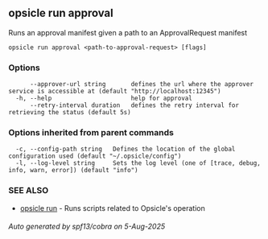 ## opsicle run approval

Runs an approval manifest given a path to an ApprovalRequest manifest

```
opsicle run approval <path-to-approval-request> [flags]
```

### Options

```
      --approver-url string       defines the url where the approver service is accessible at (default "http://localhost:12345")
  -h, --help                      help for approval
      --retry-interval duration   defines the retry interval for retrieving the status (default 5s)
```

### Options inherited from parent commands

```
  -c, --config-path string   Defines the location of the global configuration used (default "~/.opsicle/config")
  -l, --log-level string     Sets the log level (one of [trace, debug, info, warn, error]) (default "info")
```

### SEE ALSO

* [opsicle run](cli/opsicle_run.md)	 - Runs scripts related to Opsicle's operation

###### Auto generated by spf13/cobra on 5-Aug-2025
